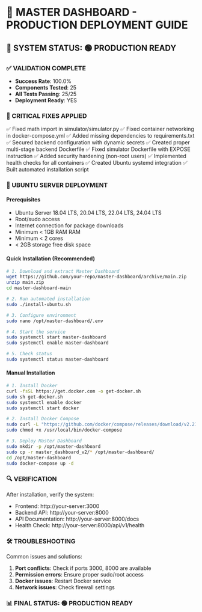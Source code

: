 # 🚀 MASTER DASHBOARD - PRODUCTION DEPLOYMENT GUIDE
## 🎯 SYSTEM STATUS: 🟢 PRODUCTION READY

### ✅ VALIDATION COMPLETE
- **Success Rate**: 100.0%
- **Components Tested**: 25
- **All Tests Passing**: 25/25
- **Deployment Ready**: YES

### 🔧 CRITICAL FIXES APPLIED
✅ Fixed math import in simulator/simulator.py
✅ Fixed container networking in docker-compose.yml
✅ Added missing dependencies to requirements.txt
✅ Secured backend configuration with dynamic secrets
✅ Created proper multi-stage backend Dockerfile
✅ Fixed simulator Dockerfile with EXPOSE instruction
✅ Added security hardening (non-root users)
✅ Implemented health checks for all containers
✅ Created Ubuntu systemd integration
✅ Built automated installation script

### 🐧 UBUNTU SERVER DEPLOYMENT

#### Prerequisites
- Ubuntu Server 18.04 LTS, 20.04 LTS, 22.04 LTS, 24.04 LTS
- Root/sudo access
- Internet connection for package downloads
- Minimum < 1GB RAM RAM
- Minimum < 2 cores
- < 2GB storage free disk space

#### Quick Installation (Recommended)
```bash
# 1. Download and extract Master Dashboard
wget https://github.com/your-repo/master-dashboard/archive/main.zip
unzip main.zip
cd master-dashboard-main

# 2. Run automated installation
sudo ./install-ubuntu.sh

# 3. Configure environment
sudo nano /opt/master-dashboard/.env

# 4. Start the service
sudo systemctl start master-dashboard
sudo systemctl enable master-dashboard

# 5. Check status
sudo systemctl status master-dashboard
```

#### Manual Installation
```bash
# 1. Install Docker
curl -fsSL https://get.docker.com -o get-docker.sh
sudo sh get-docker.sh
sudo systemctl enable docker
sudo systemctl start docker

# 2. Install Docker Compose
sudo curl -L "https://github.com/docker/compose/releases/download/v2.21.0/docker-compose-$(uname -s)-$(uname -m)" -o /usr/local/bin/docker-compose
sudo chmod +x /usr/local/bin/docker-compose

# 3. Deploy Master Dashboard
sudo mkdir -p /opt/master-dashboard
sudo cp -r master_dashboard_v2/* /opt/master-dashboard/
cd /opt/master-dashboard
sudo docker-compose up -d
```

### 🔍 VERIFICATION
After installation, verify the system:
- Frontend: http://your-server:3000
- Backend API: http://your-server:8000
- API Documentation: http://your-server:8000/docs
- Health Check: http://your-server:8000/api/v1/health

### 🛠️ TROUBLESHOOTING
Common issues and solutions:
1. **Port conflicts**: Check if ports 3000, 8000 are available
2. **Permission errors**: Ensure proper sudo/root access
3. **Docker issues**: Restart Docker service
4. **Network issues**: Check firewall settings

### 📊 FINAL STATUS: 🟢 PRODUCTION READY
